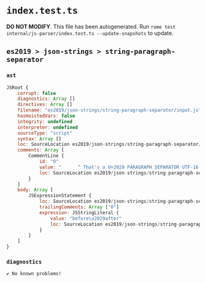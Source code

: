 # `index.test.ts`

**DO NOT MODIFY**. This file has been autogenerated. Run `rome test internal/js-parser/index.test.ts --update-snapshots` to update.

## `es2019 > json-strings > string-paragraph-separator`

### `ast`

```javascript
JSRoot {
	corrupt: false
	diagnostics: Array []
	directives: Array []
	filename: "es2019/json-strings/string-paragraph-separator/input.js"
	hasHoistedVars: false
	integrity: undefined
	interpreter: undefined
	sourceType: "script"
	syntax: Array []
	loc: SourceLocation es2019/json-strings/string-paragraph-separator/input.js 1:0-4:0
	comments: Array [
		CommentLine {
			id: "0"
			value: "      ^ That's a U+2029 PARAGRAPH SEPARATOR UTF-16 char (between 'before' and 'after')"
			loc: SourceLocation es2019/json-strings/string-paragraph-separator/input.js 3:0-3:88
		}
	]
	body: Array [
		JSExpressionStatement {
			loc: SourceLocation es2019/json-strings/string-paragraph-separator/input.js 1:0-2:17
			trailingComments: Array ["0"]
			expression: JSStringLiteral {
				value: "before\u2029after"
				loc: SourceLocation es2019/json-strings/string-paragraph-separator/input.js 1:1-2:15
			}
		}
	]
}
```

### `diagnostics`

```
✔ No known problems!

```
